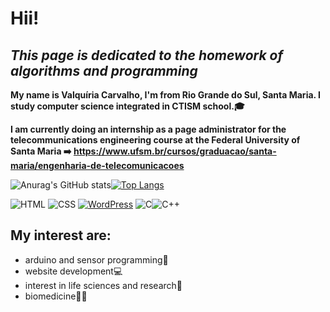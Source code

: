 # Hii!
## _This page is dedicated to the homework of algorithms and programming_


**My name is Valquíria Carvalho, I'm from Rio Grande do Sul, Santa Maria. 
I study computer science integrated in CTISM school.🎓**


**I am currently doing an internship as a page administrator for the telecommunications engineering course at the Federal University of Santa Maria ➡️ https://www.ufsm.br/cursos/graduacao/santa-maria/engenharia-de-telecomunicacoes**

![Anurag's GitHub stats](https://github-readme-stats.vercel.app/api?username=valquiria53&show_icons=true&theme=radical)[![Top Langs](https://github-readme-stats.vercel.app/api/top-langs/?username=valquiria53)](https://github.com/anuraghazra/github-readme-stats)


![HTML](https://img.shields.io/badge/HTML-239120?style=for-the-badge&logo=html5&logoColor=white) ![CSS](https://img.shields.io/badge/CSS-239120?&style=for-the-badge&logo=css3&logoColor=white) [![WordPress](https://img.shields.io/badge/Wordpress-21759B?style=for-the-badge&logo=wordpress&logoColor=white)](https://wordpress.com/home/difenrent.wordpress.com)
![C](https://img.shields.io/badge/C-00599C?style=for-the-badge&logo=c&logoColor=white)![C++](https://img.shields.io/badge/C%2B%2B-00599C?style=for-the-badge&logo=c%2B%2B&logoColor=white)

## My interest are:

- arduino and sensor programming🤖
- website development💻
- interest in life sciences and research🔬
- biomedicine👩🏻‍ 





